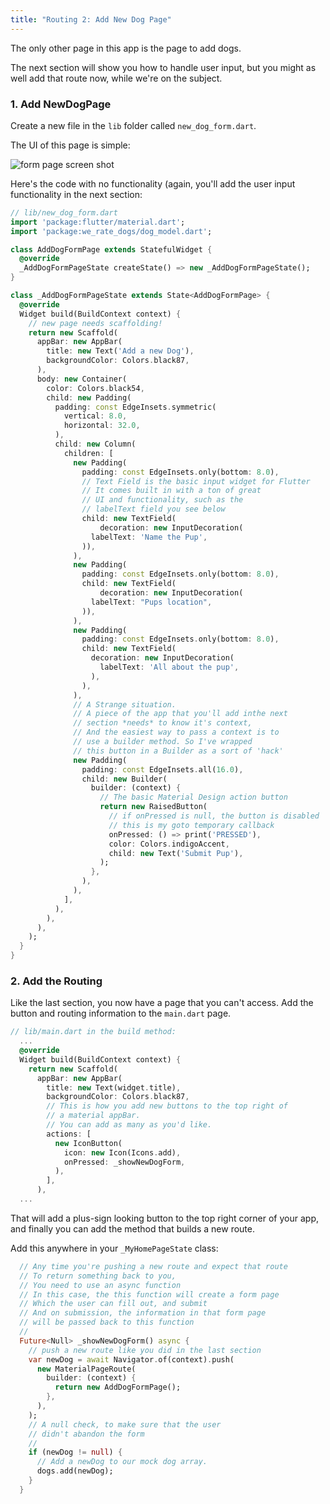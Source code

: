 ```yaml
---
title: "Routing 2: Add New Dog Page"
---
```


The only other page in this app is the page to add dogs.

The next section will show you how to handle user input, but you might as well add that route now, while we're on the subject.

### 1. Add NewDogPage

Create a new file in the `lib` folder called `new_dog_form.dart`.

The UI of this page is simple:

![form page screen shot](http://res.cloudinary.com/ericwindmill/image/upload/c_scale,w_300/v1521390457/flutter_by_example/Simulator_Screen_Shot_-_iPhone_X_-_2018-03-18_at_09.27.27.png)

Here's the code with no functionality (again, you'll add the user input functionality in the next section:

```dart
// lib/new_dog_form.dart
import 'package:flutter/material.dart';
import 'package:we_rate_dogs/dog_model.dart';

class AddDogFormPage extends StatefulWidget {
  @override
  _AddDogFormPageState createState() => new _AddDogFormPageState();
}

class _AddDogFormPageState extends State<AddDogFormPage> {
  @override
  Widget build(BuildContext context) {
    // new page needs scaffolding!
    return new Scaffold(
      appBar: new AppBar(
        title: new Text('Add a new Dog'),
        backgroundColor: Colors.black87,
      ),
      body: new Container(
        color: Colors.black54,
        child: new Padding(
          padding: const EdgeInsets.symmetric(
            vertical: 8.0,
            horizontal: 32.0,
          ),
          child: new Column(
            children: [
              new Padding(
                padding: const EdgeInsets.only(bottom: 8.0),
                // Text Field is the basic input widget for Flutter
                // It comes built in with a ton of great
                // UI and functionality, such as the
                // labelText field you see below
                child: new TextField(
                    decoration: new InputDecoration(
                  labelText: 'Name the Pup',
                )),
              ),
              new Padding(
                padding: const EdgeInsets.only(bottom: 8.0),
                child: new TextField(
                    decoration: new InputDecoration(
                  labelText: "Pups location",
                )),
              ),
              new Padding(
                padding: const EdgeInsets.only(bottom: 8.0),
                child: new TextField(
                  decoration: new InputDecoration(
                    labelText: 'All about the pup',
                  ),
                ),
              ),
              // A Strange situation.
              // A piece of the app that you'll add inthe next
              // section *needs* to know it's context,
              // And the easiest way to pass a context is to
              // use a builder method. So I've wrapped
              // this button in a Builder as a sort of 'hack'
              new Padding(
                padding: const EdgeInsets.all(16.0),
                child: new Builder(
                  builder: (context) {
                    // The basic Material Design action button
                    return new RaisedButton(
                      // if onPressed is null, the button is disabled
                      // this is my goto temporary callback
                      onPressed: () => print('PRESSED'),
                      color: Colors.indigoAccent,
                      child: new Text('Submit Pup'),
                    );
                  },
                ),
              ),
            ],
          ),
        ),
      ),
    );
  }
}
```

### 2. Add the Routing

Like the last section, you now have a page that you can't access. Add the button and routing information to the `main.dart` page.

```dart
// lib/main.dart in the build method:
  ...
  @override
  Widget build(BuildContext context) {
    return new Scaffold(
      appBar: new AppBar(
        title: new Text(widget.title),
        backgroundColor: Colors.black87,
        // This is how you add new buttons to the top right of
        // a material appBar.
        // You can add as many as you'd like.
        actions: [                                                      // new
          new IconButton(                                               // new
            icon: new Icon(Icons.add),                                  // new
            onPressed: _showNewDogForm,                                 // new
          ),
        ],
      ),
  ...
```


That will add a plus-sign looking button to the top right corner of your app, and finally you can add the method that builds a new route.

Add this anywhere in your `_MyHomePageState` class:

```dart
  // Any time you're pushing a new route and expect that route
  // To return something back to you,
  // You need to use an async function
  // In this case, the this function will create a form page
  // Which the user can fill out, and submit
  // And on submission, the information in that form page
  // will be passed back to this function
  //
  Future<Null> _showNewDogForm() async {
    // push a new route like you did in the last section
    var newDog = await Navigator.of(context).push(
      new MaterialPageRoute(
        builder: (context) {
          return new AddDogFormPage();
        },
      ),
    );
    // A null check, to make sure that the user
    // didn't abandon the form
    //
    if (newDog != null) {
      // Add a newDog to our mock dog array.
      dogs.add(newDog);
    }
  }
```

